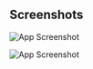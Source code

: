 
## Screenshots

![App Screenshot](https://github.com/HarshGaudani7070/ss/blob/main/Screenshot%202023-06-15%20161924.png)


![App Screenshot](https://github.com/HarshGaudani7070/ss/blob/main/Screenshot%202023-06-15%20161826.png)